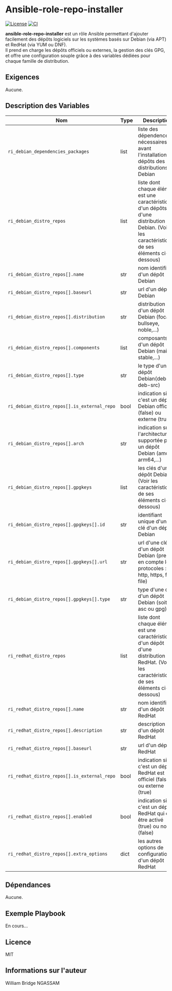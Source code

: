 Ansible-role-repo-installer
=========

[![License](https://img.shields.io/badge/license-MIT-blue.svg)](https://github.com/willbrid/ansible-role-repo-installer/blob/main/LICENSE) [![CI](https://github.com/willbrid/ansible-role-repo-installer/actions/workflows/ci.yml/badge.svg)](https://github.com/willbrid/ansible-role-repo-installer/actions/workflows/ci.yml)

**ansible-role-repo-installer** est un rôle Ansible permettant d'ajouter facilement des dépôts logiciels sur les systèmes basés sur Debian (via APT) et RedHat (via YUM ou DNF). <br>
Il prend en charge les dépôts officiels ou externes, la gestion des clés GPG, et offre une configuration souple grâce à des variables dédiées pour chaque famille de distribution.

Exigences
------------

Aucune.

Description des Variables
--------------

|Nom|Type|Description|Obligatoire|Valeur par défaut|
|---|----|-----------|-----------|-----------------|
`ri_debian_dependencies_packages`|list|liste des dépendences nécessaires avant l'installation des dépôts des distributions Debian|non|`[]`
`ri_debian_distro_repos`|list|liste dont chaque élément est une caractéristique d'un dépôts d'une distribution Debian. (Voir les caractéristiques de ses éléments ci-dessous)|oui (pour les distributions Debian)|`[]`
`ri_debian_distro_repos[].name`|str|nom identifiant d'un dépôt Debian|oui|``
`ri_debian_distro_repos[].baseurl`|str|url d'un dépôt Debian|oui|``
`ri_debian_distro_repos[].distribution`|str|distribution d'un dépôt Debian (focal, bullseye, noble,...)|oui|``
`ri_debian_distro_repos[].components`|list|composants d'un dépôt Debian (main, stable,...)|oui|``
`ri_debian_distro_repos[].type`|str|le type d'un dépôt Debian(deb ou deb-src)|non|`"deb"`
`ri_debian_distro_repos[].is_external_repo`|bool|indication si c'est un dépôt Debian officiel (false) ou externe (true)|non|`true`
`ri_debian_distro_repos[].arch`|str|indication sur l'architecture supportée par un dépôt Debian (amd64, arm64,...)|non|`""`
`ri_debian_distro_repos[].gpgkeys`|list|les clés d'un dépôt Debian (Voir les caractéristiques de ses éléments ci-dessous)|non|`"[]"`
`ri_debian_distro_repos[].gpgkeys[].id`|str|identifiant unique d'une clé d'un dépôt Debian|oui|`""`
`ri_debian_distro_repos[].gpgkeys[].url`|str|url d'une clé d'un dépôt Debian (prend en compte les protocoles : http, https, ftp, file)|oui|`""`
`ri_debian_distro_repos[].gpgkeys[].type`|str|type d'une clé d'un dépôt Debian (soit asc ou gpg)|non|`"asc"`
`ri_redhat_distro_repos`|list|liste dont chaque élément est une caractéristique d'un dépôt d'une distribution RedHat. (Voir les caractéristiques de ses éléments ci-dessous)|oui (pour les distributions RedHat)|`[]`
`ri_redhat_distro_repos[].name`|str|nom identifiant d'un dépôt RedHat|oui|``
`ri_redhat_distro_repos[].description`|str|description d'un dépôt RedHat|non|`ri_redhat_distro_repos[].name`
`ri_redhat_distro_repos[].baseurl`|str|url d'un dépôt RedHat|oui|``
`ri_redhat_distro_repos[].is_external_repo`|bool|indication si c'est un dépôt RedHat est officiel (false) ou externe (true)|non|`true`
`ri_redhat_distro_repos[].enabled`|bool|indication si c'est un dépôt RedHat qui doit être activé (true) ou non (false)|non|`true`
`ri_redhat_distro_repos[].extra_options`|dict|les autres options de configuration d'un dépôt RedHat|non|`{}`

Dépendances
------------

Aucune.

Exemple Playbook
----------------

En cours...

Licence
-------

MIT

Informations sur l'auteur
------------------

William Bridge NGASSAM
